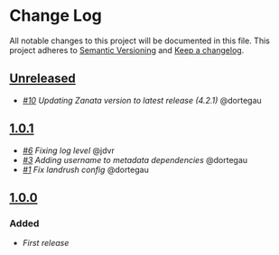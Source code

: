 # Change Log

All notable changes to this project will be documented in this file.
This project adheres to [Semantic Versioning](http://semver.org/) and [Keep a changelog](https://github.com/olivierlacan/keep-a-changelog).

## [Unreleased](https://github.com/idealista/zanata-role/tree/develop)
- *[#10](https://github.com/idealista/zanata-role/issues/10) Updating Zanata version to latest release (4.2.1)* @dortegau 

## [1.0.1](https://github.com/idealista/zanata-role/tree/1.0.1)
- *[#6](https://github.com/idealista/zanata-role/issues/6) Fixing log level* @jdvr
- *[#3](https://github.com/idealista/zanata-role/issues/3) Adding username to metadata dependencies* @dortegau
- *[#1](https://github.com/idealista/zanata-role/issues/1) Fix landrush config* @dortegau

## [1.0.0](https://github.com/idealista/zanata-role/tree/1.0.0)

### Added
- *First release*
